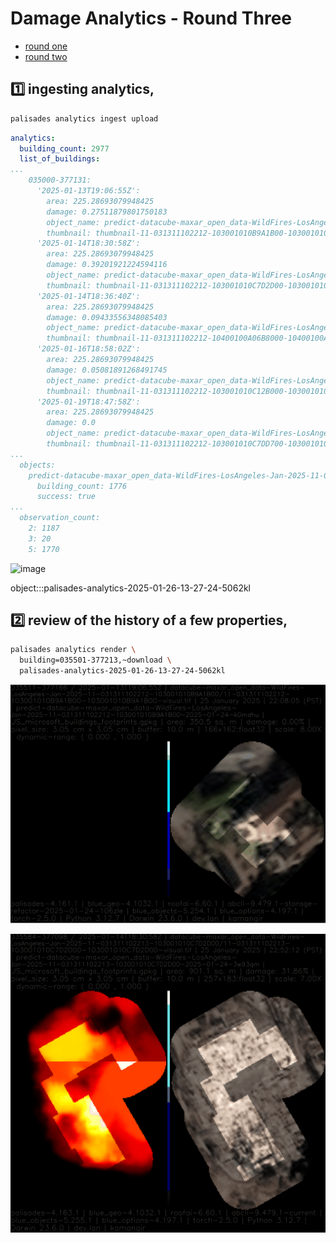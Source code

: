 # Damage Analytics - Round Three

- [round one](./damage-analytics-round-one.md)
- [round two](./damage-analytics-round-two.md)

## 1️⃣ ingesting analytics,

```bash
palisades analytics ingest upload
```

```yaml
analytics:
  building_count: 2977
  list_of_buildings:
...
    035000-377131:
      '2025-01-13T19:06:55Z':
        area: 225.28693079948425
        damage: 0.27511879801750183
        object_name: predict-datacube-maxar_open_data-WildFires-LosAngeles-Jan-2025-11-031311102212-103001010B9A1B00-2025-01-24-k0mdhu
        thumbnail: thumbnail-11-031311102212-103001010B9A1B00-103001010B9A1B00-visual-prediction-000336.png
      '2025-01-14T18:30:58Z':
        area: 225.28693079948425
        damage: 0.39201921224594116
        object_name: predict-datacube-maxar_open_data-WildFires-LosAngeles-Jan-2025-11-031311102212-103001010C7D2D00-2025-01-24-3zydh4
        thumbnail: thumbnail-11-031311102212-103001010C7D2D00-103001010C7D2D00-visual-prediction-000336.png
      '2025-01-14T18:36:40Z':
        area: 225.28693079948425
        damage: 0.09433556348085403
        object_name: predict-datacube-maxar_open_data-WildFires-LosAngeles-Jan-2025-11-031311102212-10400100A06B8000-2025-01-24-mo3sod
        thumbnail: thumbnail-11-031311102212-10400100A06B8000-10400100A06B8000-visual-prediction-000336.png
      '2025-01-16T18:58:02Z':
        area: 225.28693079948425
        damage: 0.05081891268491745
        object_name: predict-datacube-maxar_open_data-WildFires-LosAngeles-Jan-2025-11-031311102212-103001010C12B000-2025-01-24-j9xcil
        thumbnail: thumbnail-11-031311102212-103001010C12B000-103001010C12B000-visual-prediction-000336.png
      '2025-01-19T18:47:58Z':
        area: 225.28693079948425
        damage: 0.0
        object_name: predict-datacube-maxar_open_data-WildFires-LosAngeles-Jan-2025-11-031311102212-103001010C7DD700-2025-01-24-5ferpu
        thumbnail: thumbnail-11-031311102212-103001010C7DD700-103001010C7DD700-visual-prediction-000336.png
...
  objects:
    predict-datacube-maxar_open_data-WildFires-LosAngeles-Jan-2025-11-031311102212-103001010B9A1B00-2025-01-24-k0mdhu:
      building_count: 1776
      success: true
...
  observation_count:
    2: 1187
    3: 20
    5: 1770
```

![image](https://github.com/kamangir/assets/blob/main/palisades/analytics-4.png?raw=true)

object:::palisades-analytics-2025-01-26-13-27-24-5062kl

## 2️⃣ review of the history of a few properties,

```bash
palisades analytics render \
  building=035501-377213,~download \
  palisades-analytics-2025-01-26-13-27-24-5062kl
```

![image](https://github.com/kamangir/assets/blob/main/palisades/palisades-analytics-2025-01-25-23-23-42-i35w48/thumbnail-035511-377166-palisades-analytics-2025-01-25-23-23-42-i35w48.gif?raw=true)

![image](https://github.com/kamangir/assets/blob/main/palisades/palisades-analytics-2025-01-25-23-23-42-i35w48/thumbnail-035584-377098-palisades-analytics-2025-01-25-23-23-42-i35w48.gif?raw=true)
